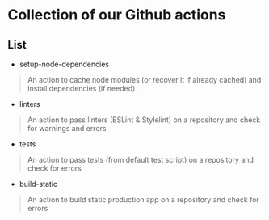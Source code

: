 # Collection of our Github actions

## List

- setup-node-dependencies

> An action to cache node modules (or recover it if already cached) and install dependencies (if needed)

- linters

> An action to pass linters (ESLint & Stylelint) on a repository and check for warnings and errors

- tests

>  An action to pass tests (from default test script) on a repository and check for errors

- build-static

>  An action to build static production app on a repository and check for errors
